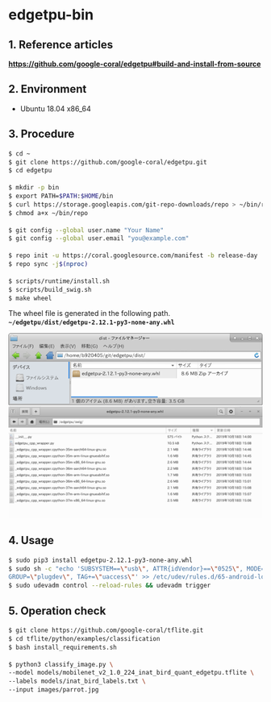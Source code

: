 # edgetpu-bin

## 1. Reference articles
**https://github.com/google-coral/edgetpu#build-and-install-from-source**

## 2. Environment

- Ubuntu 18.04 x86_64

## 3. Procedure

```bash
$ cd ~
$ git clone https://github.com/google-coral/edgetpu.git
$ cd edgetpu

$ mkdir -p bin
$ export PATH=$PATH:$HOME/bin
$ curl https://storage.googleapis.com/git-repo-downloads/repo > ~/bin/repo
$ chmod a+x ~/bin/repo

$ git config --global user.name "Your Name"
$ git config --global user.email "you@example.com"

$ repo init -u https://coral.googlesource.com/manifest -b release-day
$ repo sync -j$(nproc)

$ scripts/runtime/install.sh
$ scripts/build_swig.sh
$ make wheel
```

The wheel file is generated in the following path.  
**`~/edgetpu/dist/edgetpu-2.12.1-py3-none-any.whl`**  
  
![001](media/001.png)  
![002](media/002.png)  

## 4. Usage

```bash
$ sudo pip3 install edgetpu-2.12.1-py3-none-any.whl
$ sudo sh -c "echo 'SUBSYSTEM==\"usb\", ATTR{idVendor}==\"0525\", MODE=\"0664\", \
GROUP=\"plugdev\", TAG+=\"uaccess\"' >> /etc/udev/rules.d/65-android-local.rules"
$ sudo udevadm control --reload-rules && udevadm trigger
```

## 5. Operation check

```bash
$ git clone https://github.com/google-coral/tflite.git
$ cd tflite/python/examples/classification
$ bash install_requirements.sh

$ python3 classify_image.py \
--model models/mobilenet_v2_1.0_224_inat_bird_quant_edgetpu.tflite \
--labels models/inat_bird_labels.txt \
--input images/parrot.jpg
```
